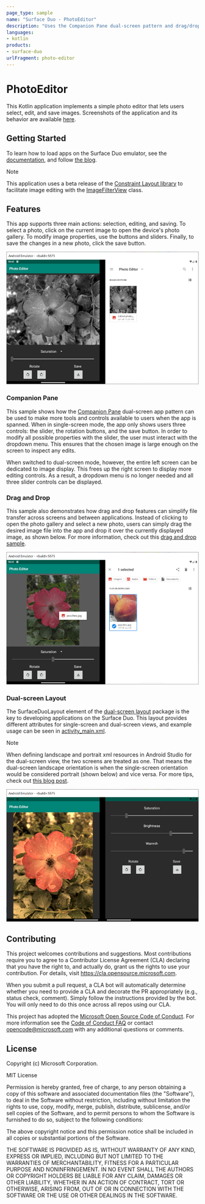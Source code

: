 ```yaml
---
page_type: sample
name: "Surface Duo - PhotoEditor"
description: "Uses the Companion Pane dual-screen pattern and drag/drop features in a photo editing app for the Surface Duo."
languages:
- kotlin
products:
- surface-duo
urlFragment: photo-editor
---
```


# PhotoEditor

This Kotlin application implements a simple photo editor that lets users select, edit, and save images. Screenshots of the application and its behavior are available [here](screenshots/).

## Getting Started

To learn how to load apps on the Surface Duo emulator, see the [documentation](https://docs.microsoft.com/dual-screen/android), and follow [the blog](https://devblogs.microsoft.com/surface-duo).

> [!NOTE]
> This application uses a beta release of the [Constraint Layout library](https://developer.android.com/jetpack/androidx/releases/constraintlayout) to facilitate image editing with the [ImageFilterView](https://developer.android.com/reference/androidx/constraintlayout/utils/widget/ImageFilterView) class.

## Features

This app supports three main actions: selection, editing, and saving. To select a photo, click on the current image to open the device's photo gallery. To modify image properties, use the buttons and sliders. Finally, to save the changes in a new photo, click the save button.

![PhotoEditor app on left screen with edited image and photo gallery on right screen displaying the same edited image after it was saved](screenshots/save_feature.png)

### Companion Pane

This sample shows how the [Companion Pane](https://docs.microsoft.com/dual-screen/introduction#companion-pane) dual-screen app pattern can be used to make more tools and controls available to users when the app is spanned. When in single-screen mode, the app only shows users three controls: the slider, the rotation buttons, and the save button. In order to modify all possible properties with the slider, the user must interact with the dropdown menu. This ensures that the chosen image is large enough on the screen to inspect any edits.

When switched to dual-screen mode, however, the entire left screen can be dedicated to image display. This frees up the right screen to display more editing controls. As a result, a dropdown menu is no longer needed and all three slider controls can be displayed.

### Drag and Drop

This sample also demonstrates how drag and drop features can simplify file transfer across screens and between applications. Instead of clicking to open the photo gallery and select a new photo, users can simply drag the desired image file into the app and drop it over the currently displayed image, as shown below. For more information, check out this [drag and drop sample](https://github.com/microsoft/surface-duo-sdk-samples-kotlin/tree/master/DragAndDrop).

![Drag and drop example between Files app and PhotoEditor](screenshots/drag_drop_import.png)

### Dual-screen Layout

The SurfaceDuoLayout element of the [dual-screen layout](https://docs.microsoft.com/dual-screen/android/api-reference/dualscreen-library/) package is the key to developing applications on the Surface Duo. This layout provides different attributes for single-screen and dual-screen views, and example usage can be seen in [activity_main.xml](app/src/main/res/layout/activity_main.xml).

> [!NOTE]
> When defining landscape and portrait xml resources in Android Studio for the dual-screen view, the two screens are treated as one. That means the dual-screen landscape orientation is when the single-screen orientation would be considered portrait (shown below) and vice versa. For more tips, check out [this blog post](https://devblogs.microsoft.com/surface-duo/introducing-dual-screen-layouts-android/).

![Dual-screen landscape view](screenshots/dual_screen_landscape.png)

## Contributing

This project welcomes contributions and suggestions.  Most contributions require you to agree to a
Contributor License Agreement (CLA) declaring that you have the right to, and actually do, grant us
the rights to use your contribution. For details, visit https://cla.opensource.microsoft.com.

When you submit a pull request, a CLA bot will automatically determine whether you need to provide
a CLA and decorate the PR appropriately (e.g., status check, comment). Simply follow the instructions
provided by the bot. You will only need to do this once across all repos using our CLA.

This project has adopted the [Microsoft Open Source Code of Conduct](https://opensource.microsoft.com/codeofconduct/).
For more information see the [Code of Conduct FAQ](https://opensource.microsoft.com/codeofconduct/faq/) or
contact [opencode@microsoft.com](mailto:opencode@microsoft.com) with any additional questions or comments.

## License

Copyright (c) Microsoft Corporation.

MIT License

Permission is hereby granted, free of charge, to any person obtaining a copy of this software and associated documentation files (the "Software"), to deal in the Software without restriction, including without limitation the rights to use, copy, modify, merge, publish, distribute, sublicense, and/or sell copies of the Software, and to permit persons to whom the Software is furnished to do so, subject to the following conditions:

The above copyright notice and this permission notice shall be included in all copies or substantial portions of the Software.

THE SOFTWARE IS PROVIDED AS IS, WITHOUT WARRANTY OF ANY KIND, EXPRESS OR IMPLIED, INCLUDING BUT NOT LIMITED TO THE WARRANTIES OF MERCHANTABILITY, FITNESS FOR A PARTICULAR PURPOSE AND NONINFRINGEMENT. IN NO EVENT SHALL THE AUTHORS OR COPYRIGHT HOLDERS BE LIABLE FOR ANY CLAIM, DAMAGES OR OTHER LIABILITY, WHETHER IN AN ACTION OF CONTRACT, TORT OR OTHERWISE, ARISING FROM, OUT OF OR IN CONNECTION WITH THE SOFTWARE OR THE USE OR OTHER DEALINGS IN THE SOFTWARE.
